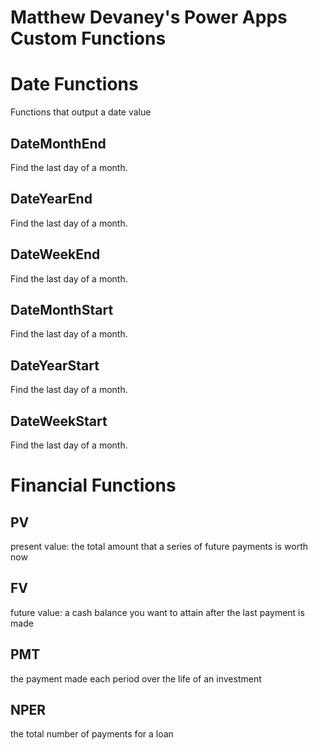 Matthew Devaney's Power Apps Custom Functions
=============================================

# Date Functions
Functions that output a date value

## DateMonthEnd
Find the last day of a month.

## DateYearEnd
Find the last day of a month.

## DateWeekEnd
Find the last day of a month.

## DateMonthStart
Find the last day of a month.

## DateYearStart
Find the last day of a month.

## DateWeekStart
Find the last day of a month.


# Financial Functions

## PV
present value: the total amount that a series of future payments is worth now

## FV
future value: a cash balance you want to attain after the last payment is made

## PMT
the payment made each period over the life of an investment

## NPER
the total number of payments for a loan
